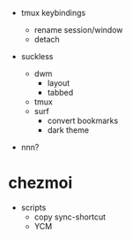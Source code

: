 - tmux keybindings
  - rename session/window
  - detach

- suckless
  - dwm
    - layout
    - tabbed
  - tmux
  - surf
    - convert bookmarks
    - dark theme
- nnn?

# chezmoi
- scripts
  - copy sync-shortcut 
  - YCM
